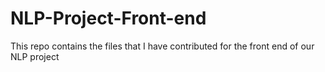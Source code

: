 # NLP-Project-Front-end

This repo contains the files that I have contributed for the front end of our NLP project
